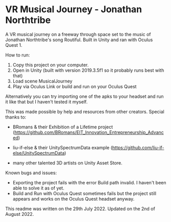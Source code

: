 # VR Musical Journey - Jonathan Northtribe
A VR musical journey on a freeway through space set to the music of Jonathan Northtribe's song Routiful. Built in Unity and ran with Oculus Quest 1.

How to run:
1. Copy this project on your computer.
2. Open in Unity (built with version 2019.3.5f1 so it probably runs best with that)
3. Load scene MusicalJourney
4. Play via Oculus Link or build and run on your Oculus Quest

Alternatively you can try importing one of the apks to your headset and run it like that but I haven't tested it myself.

This was made possible by help and resources from other creators. Special thanks to:

- BRomans & their Exhibition of a Lifetime project (https://github.com/BRomans/EIT_Innovation_Entrepreneurship_Advanced)

- liu-if-else & their UnitySpectrumData example (https://github.com/liu-if-else/UnitySpectrumData)

- many other talented 3D artists on Unity Asset Store. 

Known bugs and issues:
- Exporting the project fails with the error Build path invalid. I haven't been able to solve it as of yet.
- Build and Run with Oculus Quest sometimes fails but the project still appears and works on the Oculus Quest headset anyway.

This readme was written on the 29th July 2022.
Updated on the 2nd of August 2022.
